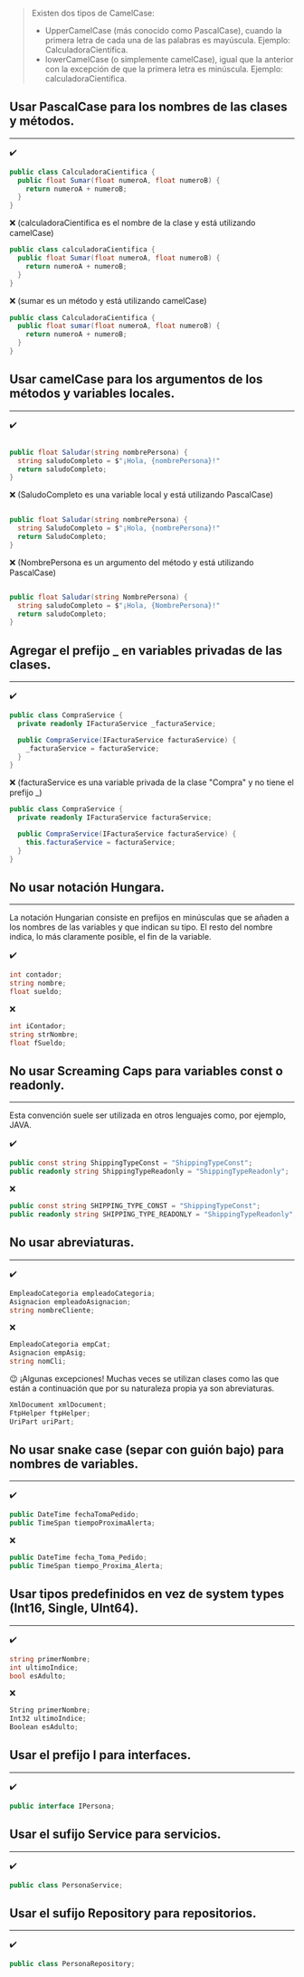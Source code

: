 > Existen dos tipos de CamelCase:
> * UpperCamelCase (más conocido como PascalCase), cuando la primera letra de cada una de las palabras es mayúscula. Ejemplo: CalculadoraCientifica.
> * lowerCamelCase (o simplemente camelCase), igual que la anterior con la excepción de que la primera letra es minúscula. Ejemplo: calculadoraCientifica.

## Usar PascalCase para los nombres de las clases y métodos.
-----

:heavy_check_mark:
```csharp
public class CalculadoraCientifica {
  public float Sumar(float numeroA, float numeroB) {
    return numeroA + numeroB;
  }
}
```

:x: (calculadoraCientifica es el nombre de la clase y está utilizando camelCase)
```csharp
public class calculadoraCientifica {
  public float Sumar(float numeroA, float numeroB) {
    return numeroA + numeroB;
  }
}
```

:x: (sumar es un método y está utilizando camelCase)
```csharp
public class CalculadoraCientifica {
  public float sumar(float numeroA, float numeroB) {
    return numeroA + numeroB;
  }
}
```

## Usar camelCase para los argumentos de los métodos y variables locales.
-----
:heavy_check_mark:
```csharp

public float Saludar(string nombrePersona) {
  string saludoCompleto = $"¡Hola, {nombrePersona}!"
  return saludoCompleto;
}
```

:x: (SaludoCompleto es una variable local y está utilizando PascalCase)
```csharp

public float Saludar(string nombrePersona) {
  string SaludoCompleto = $"¡Hola, {nombrePersona}!"
  return SaludoCompleto;
}
```

:x: (NombrePersona es un argumento del método y está utilizando PascalCase)
```csharp

public float Saludar(string NombrePersona) {
  string saludoCompleto = $"¡Hola, {NombrePersona}!"
  return saludoCompleto;
}
```

## Agregar el prefijo _ en variables privadas de las clases.
-----
:heavy_check_mark:
```csharp
public class CompraService {
  private readonly IFacturaService _facturaService;

  public CompraService(IFacturaService facturaService) {
    _facturaService = facturaService;
  }
}
```

:x: (facturaService es una variable privada de la clase "Compra" y no tiene el prefijo _)
```csharp
public class CompraService {
  private readonly IFacturaService facturaService;

  public CompraService(IFacturaService facturaService) {
    this.facturaService = facturaService;
  }
}
```

## No usar notación Hungara.
-----
La notación Hungarian consiste en prefijos en minúsculas que se añaden a los nombres de las variables y que indican su tipo. El resto del nombre indica, lo más claramente posible, el fin de la variable.

:heavy_check_mark:
```csharp
int contador;
string nombre;
float sueldo;
```

:x:
```csharp
int iContador;
string strNombre;
float fSueldo;
```

## No usar Screaming Caps para variables const o readonly.
-----
Esta convención suele ser utilizada en otros lenguajes como, por ejemplo, JAVA.

:heavy_check_mark:
```csharp
public const string ShippingTypeConst = "ShippingTypeConst";
public readonly string ShippingTypeReadonly = "ShippingTypeReadonly";
```

:x:
```csharp
public const string SHIPPING_TYPE_CONST = "ShippingTypeConst";
public readonly string SHIPPING_TYPE_READONLY = "ShippingTypeReadonly";
```

## No usar abreviaturas.
-----
:heavy_check_mark:
```csharp
EmpleadoCategoria empleadoCategoria;
Asignacion empleadoAsignacion;
string nombreCliente;
```

:x:
```csharp
EmpleadoCategoria empCat;
Asignacion empAsig;
string nomCli;
```

:wink: ¡Algunas excepciones!
Muchas veces se utilizan clases como las que están a continuación que por su naturaleza propia ya son abreviaturas. 
```csharp
XmlDocument xmlDocument;
FtpHelper ftpHelper;
UriPart uriPart;
```

## No usar snake case (separ con guión bajo) para nombres de variables.
-----
:heavy_check_mark:
```csharp
public DateTime fechaTomaPedido;
public TimeSpan tiempoProximaAlerta;
```

:x:
```csharp
public DateTime fecha_Toma_Pedido;
public TimeSpan tiempo_Proxima_Alerta;
```

## Usar tipos predefinidos en vez de system types (Int16, Single, UInt64).
-----
:heavy_check_mark:
```csharp
string primerNombre;
int ultimoIndice;
bool esAdulto;
```

:x:
```csharp
String primerNombre;
Int32 ultimoIndice;
Boolean esAdulto;
```

## Usar el prefijo I para interfaces.
-----
:heavy_check_mark:
```csharp
public interface IPersona;
```

## Usar el sufijo Service para servicios.
-----
:heavy_check_mark:
```csharp
public class PersonaService;
```

## Usar el sufijo Repository para repositorios.
-----
:heavy_check_mark:
```csharp
public class PersonaRepository;
```

